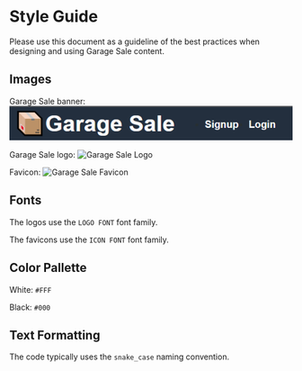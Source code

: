 # Style Guide

Please use this document as a guideline of the best practices when designing and using Garage Sale content.

## Images

Garage Sale banner:
![Garage Sale Logo](client/public/images/garage-sale-banner.png)

Garage Sale logo:
![Garage Sale Logo](client/public/images/garage-sale-logo.png)

Favicon:
![Garage Sale Favicon](client/public/favicon.ico)

## Fonts
<!-- TODO: Add logo font -->
The logos use the `LOGO FONT` font family.
<!-- TODO: Add icon font -->
The favicons use the `ICON FONT` font family.

## Color Pallette

White: `#FFF`

Black: `#000`

## Text Formatting

The code typically uses the `snake_case` naming convention.
